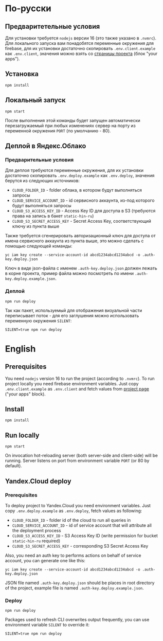 # По-русски

## Предваритетельные условия

Для установки требуется `nodejs` версии 16 (это также указано в `.nvmrc`).
Для локального запуска вам понадобятся переменные окружения для firebase, для их установки достаточно скопировать `.env.client.example` как `.env.client`, значения можно взять со [страницы проекта](https://console.firebase.google.com/u/0/project/hin-ru/settings/general/) (блок "your apps").

## Установка

`npm install`

## Локальный запуск

`npm start`

После выполнения этой команды будет запущен автоматически перезагружаемый при любых изменениях сервер на порту из переменной окружения `PORT` (по умолчанию - 80).

## Деплой в Яндекс.Облако

### Предварительные условия

Для деплоя требуются переменные окружения, для их установки достаточно скопировать `.env.deploy.example` как `.env.deploy`, значения берутся из следующих источников:

- `CLOUD_FOLDER_ID` - folder облака, в котором будут выполняться запросы
- `CLOUD_SERVICE_ACCOUNT_ID` - id сервисного аккаунта, из-под которого будут выполняться запросы
- `CLOUD_S3_ACCESS_KEY_ID` - Access Key ID для доступа в S3 (требуются права на запись в бакет `static-hin-ru`)
- `CLOUD_S3_SECRET_ACCESS_KEY` - Secret Access Key, соответствующий ключу из пункта выше

Также требуется сгенерировать авторизационный ключ для доступа от имена сервисного аккаунта из пункта выше, это можно сделать с помощью следующей команды:

`yc iam key create --service-account-id abcd1234abcd1234abcd -o .auth-key.deploy.json`

Ключ в виде json-файла с именем `.auth-key.deploy.json` должен лежать в корне проекта, пример файла можно посмотреть по имени `.auth-key.deploy.example.json`.

### Деплой

`npm run deploy`

Так как пакет, используемый для отображения визуальной части переписывает поток - для его заглушения можно использовать переменную окружения `SILENT`:

`SILENT=true npm run deploy`

# English

## Prerequisites

You need `nodejs` version 16 to run the project (according to `.nvmrc`).
To run project locally you need firebase environment variables. Just copy `.env.client.example` as `.env.client` and fetch values from [project page](https://console.firebase.google.com/u/0/project/hin-ru/settings/general/) ("your apps" block).

## Install

`npm install`

## Run locally

`npm start`

On invocation hot-reloading server (both server-side and client-side) will be running. Server listens on port from environment variable `PORT` (or 80 by default).

## Yandex.Cloud deploy

### Prerequisites

To deploy project to Yandex.Cloud you need environment variables. Just copy `.env.deploy.example` as `.env.deploy`, fetch values as following:

- `CLOUD_FOLDER_ID` - folder id of the cloud to run all queries in
- `CLOUD_SERVICE_ACCOUNT_ID` - id of service account that will attribute all the deployment process
- `CLOUD_S3_ACCESS_KEY_ID` - S3 Access Key ID (write permission for bucket `static-hin-ru` required)
- `CLOUD_S3_SECRET_ACCESS_KEY` - corresponding S3 Secret Access Key

Also, you need an auth key to performs actions on behalf of service account, you can generate one like this:

`yc iam key create --service-account-id abcd1234abcd1234abcd -o .auth-key.deploy.json`

JSON file named `.auth-key.deploy.json` should be places in root directory of the project, example file is named `.auth-key.deploy.example.json`.

### Deploy

`npm run deploy`

Packages used to refresh CLI overwrites output frequently, you can use environment variable `SILENT` to override it:

`SILENT=true npm run deploy`